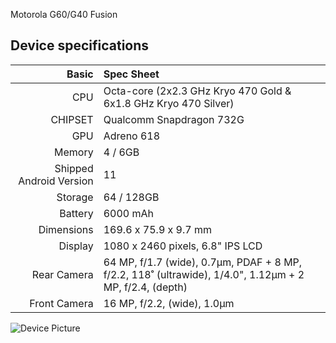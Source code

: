 
Motorola G60/G40 Fusion

## Device specifications

Basic   | Spec Sheet
-------:|:-------------------------
CPU     | Octa-core (2x2.3 GHz Kryo 470 Gold & 6x1.8 GHz Kryo 470 Silver)
CHIPSET | Qualcomm Snapdragon 732G
GPU     | Adreno 618
Memory  | 4 / 6GB
Shipped Android Version | 11
Storage | 64 / 128GB
Battery | 6000 mAh
Dimensions | 169.6 x 75.9 x 9.7 mm
Display | 1080 x 2460 pixels, 6.8" IPS LCD
Rear Camera  | 64 MP, f/1.7 (wide), 0.7µm, PDAF + 8 MP, f/2.2, 118˚ (ultrawide), 1/4.0", 1.12µm + 2 MP, f/2.4, (depth)
Front Camera | 16 MP, f/2.2, (wide), 1.0µm

![Device Picture](https://motorolain.vtexassets.com/arquivos/ids/157377-1200-auto?width=1200&height=auto&aspect=true)

